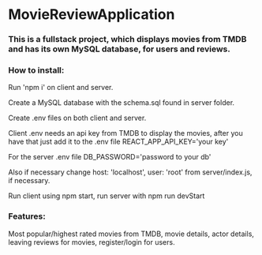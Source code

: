 # MovieReviewApplication
<h3>This is a fullstack project, which displays movies from TMDB and has its own MySQL database, for users and reviews.</h3>

<h3>How to install:</h3>
<p>Run 'npm i' on client and server.</p>
<p>Create a MySQL database with the schema.sql found in server folder.</p>
<p>Create .env files on both client and server.</p>
<p>Client .env needs an api key from TMDB to display the movies, after you have that just add it to the .env file REACT_APP_API_KEY='your key'</p>
<p>For the server .env file DB_PASSWORD='password to your db'</p>
<p>Also if necessary change  host: 'localhost', user: 'root' from server/index.js, if necessary.</p>
<p>Run client using npm start, run server with npm run devStart</p>

<h3>Features:</h3>
Most popular/highest rated movies from TMDB, movie details, actor details, leaving reviews for movies, register/login for users.
